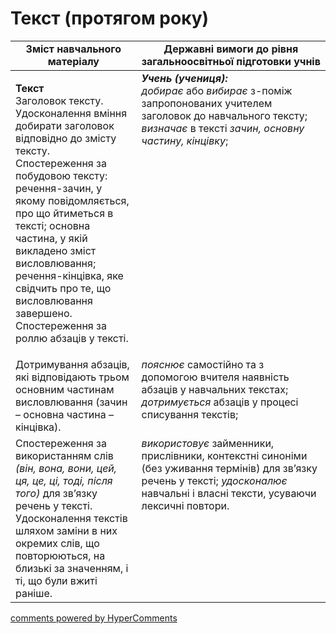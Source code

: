 <div id="hypercomments_widget" class="js-hypercomments-widget invisible"></div>

# Текст (протягом року)

<table>
  <tr>
    <td width="40%" align="center"><b>Зміст навчального матеріалу</b></td>
    <td width="60%" align="center"><b>Державні вимоги до рівня загальноосвітньої підготовки учнів</b></td>
  </tr>
<tbody>
  <tr>
    <td width="40%" style="vertical-align:top !important;">
    <p><b>Текст</b><br>
Заголовок тексту. Удосконалення вміння добирати заголовок відповідно до змісту тексту.<br>
Спостереження за побудовою тексту: речення-зачин, у якому повідомляється, про що йтиметься в тексті; основна частина, у якій викладено зміст висловлювання; речення-кінцівка, яке свідчить про те, що висловлювання завершено.<br>
Спостереження за роллю абзаців у тексті.<br></td>
    <td width="60%" style="vertical-align:top !important;">
<i><b>Учень (учениця):</b></i><br>
<i>добирає</i> або <i>вибирає</i> з-поміж запропонованих учителем заголовок до навчального тексту;
<i>визначає</i> в тексті <i>зачин, основну частину, кінцівку</i>;<br></td>
  </tr>
  <tr>
    <td width="40%" style="vertical-align:top !important;">
 Дотримування абзаців, які відповідають трьом основним частинам висловлювання (зачин – основна частина – кінцівка).</td>
    <td width="60%" style="vertical-align:top !important;">
<i>пояснює</i> самостійно та з допомогою вчителя наявність абзаців у навчальних текстах;<br>
<i>дотримується</i> абзаців у процесі списування текстів;<br></td>
  </tr>
  <tr>
    <td width="40%" style="vertical-align:top !important;">
Спостереження за використанням слів <i>(він, вона, вони, цей, ця, це, ці, тоді, після того)</i> для зв’язку речень у тексті.<br>
Удосконалення текстів шляхом заміни в них окремих слів, що повторюються, на близькі за значенням, і ті, що були вжиті раніше.<br></td>
    <td width="60%" style="vertical-align:top !important;">
<i>використовує</i> займенники, прислівники, контекстні синоніми (без уживання термінів) для зв’язку речень у тексті; <i>удосконалює</i> навчальні і власні тексти, усуваючи лексичні повтори.</td>
  </tr>
</tbody>
</table>

<div class="js-hypercomments-container">
<a href="http://hypercomments.com" class="hc-link" title="comments widget">comments powered by HyperComments</a>
</div>